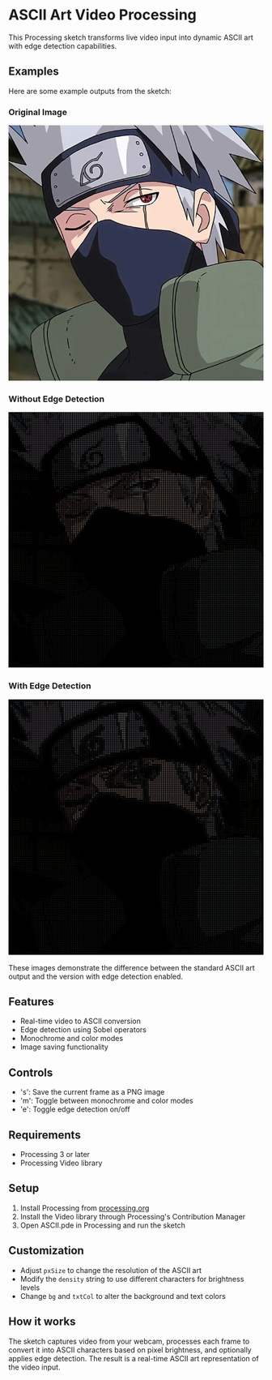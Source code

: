 # ASCII Art Video Processing

This Processing sketch transforms live video input into dynamic ASCII art with edge detection capabilities.

## Examples

Here are some example outputs from the sketch:

### Original Image

![Original Image](Images/original.png)

### Without Edge Detection
![ASCII Art without edges](Images/example.png)

### With Edge Detection
![ASCII Art with edges](Images/exampleEdges.png)

These images demonstrate the difference between the standard ASCII art output and the version with edge detection enabled.

## Features

- Real-time video to ASCII conversion
- Edge detection using Sobel operators
- Monochrome and color modes
- Image saving functionality

## Controls

- 's': Save the current frame as a PNG image
- 'm': Toggle between monochrome and color modes
- 'e': Toggle edge detection on/off

## Requirements

- Processing 3 or later
- Processing Video library

## Setup

1. Install Processing from [processing.org](https://processing.org/)
2. Install the Video library through Processing's Contribution Manager
3. Open ASCII.pde in Processing and run the sketch

## Customization

- Adjust `pxSize` to change the resolution of the ASCII art
- Modify the `density` string to use different characters for brightness levels
- Change `bg` and `txtCol` to alter the background and text colors

## How it works

The sketch captures video from your webcam, processes each frame to convert it into ASCII characters based on pixel brightness, and optionally applies edge detection. The result is a real-time ASCII art representation of the video input.
